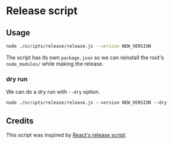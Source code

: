 # Release script

## Usage

```sh
node ./scripts/release/release.js --version NEW_VERSION
```

The script has its own `package.json` so we can reinstall the root's `node_modules/` while making the release.

### dry run

We can do a dry run with `--dry` option.

```
node ./scripts/release/release.js --version NEW_VERSION --dry
```

## Credits

This script was inspired by [React's release script](https://github.com/facebook/react/tree/001f9ef/scripts/release).
